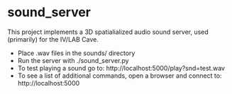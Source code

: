 # sound_server

This project implements a 3D spatialialized audio sound server, used (primarily) for the IV/LAB Cave.

- Place .wav files in the sounds/ directory
- Run the server with ./sound_server.py
- To test playing a sound go to:  http://localhost:5000/play?snd=test.wav
- To see a list of additional commands, open a browser and connect to: http://localhost:5000 



